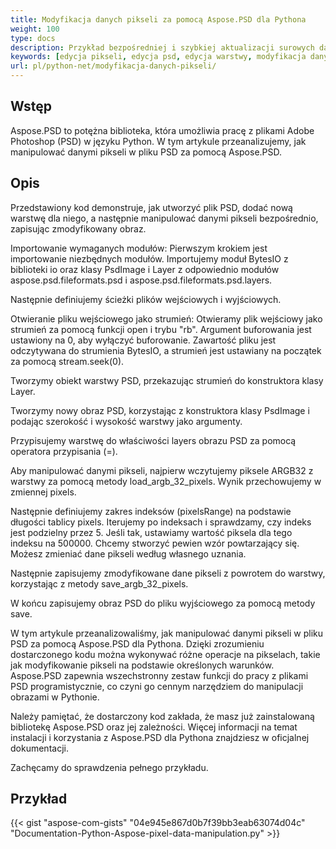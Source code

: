 ```yaml
---
title: Modyfikacja danych pikseli za pomocą Aspose.PSD dla Pythona
weight: 100
type: docs
description: Przykład bezpośredniej i szybkiej aktualizacji surowych danych pikseli za pomocą interfejsu API Pythona PSD
keywords: [edycja pikseli, edycja psd, edycja warstwy, modyfikacja danych surowych, edycja danych psd, api psd, python, przykład kodu]
url: pl/python-net/modyfikacja-danych-pikseli/
---
```


## **Wstęp**
Aspose.PSD to potężna biblioteka, która umożliwia pracę z plikami Adobe Photoshop (PSD) w języku Python. W tym artykule przeanalizujemy, jak manipulować danymi pikseli w pliku PSD za pomocą Aspose.PSD.

## **Opis**
Przedstawiony kod demonstruje, jak utworzyć plik PSD, dodać nową warstwę dla niego, a następnie manipulować danymi pikseli bezpośrednio, zapisując zmodyfikowany obraz.

Importowanie wymaganych modułów: Pierwszym krokiem jest importowanie niezbędnych modułów. Importujemy moduł BytesIO z biblioteki io oraz klasy PsdImage i Layer z odpowiednio modułów aspose.psd.fileformats.psd i aspose.psd.fileformats.psd.layers.

Następnie definiujemy ścieżki plików wejściowych i wyjściowych.

Otwieranie pliku wejściowego jako strumień: Otwieramy plik wejściowy jako strumień za pomocą funkcji open i trybu "rb". Argument buforowania jest ustawiony na 0, aby wyłączyć buforowanie. Zawartość pliku jest odczytywana do strumienia BytesIO, a strumień jest ustawiany na początek za pomocą stream.seek(0).

Tworzymy obiekt warstwy PSD, przekazując strumień do konstruktora klasy Layer.

Tworzymy nowy obraz PSD, korzystając z konstruktora klasy PsdImage i podając szerokość i wysokość warstwy jako argumenty.

Przypisujemy warstwę do właściwości layers obrazu PSD za pomocą operatora przypisania (=).

Aby manipulować danymi pikseli, najpierw wczytujemy piksele ARGB32 z warstwy za pomocą metody load_argb_32_pixels. Wynik przechowujemy w zmiennej pixels.

Następnie definiujemy zakres indeksów (pixelsRange) na podstawie długości tablicy pixels. Iterujemy po indeksach i sprawdzamy, czy indeks jest podzielny przez 5. Jeśli tak, ustawiamy wartość piksela dla tego indeksu na 500000. Chcemy stworzyć pewien wzór powtarzający się. Możesz zmieniać dane pikseli według własnego uznania.

Następnie zapisujemy zmodyfikowane dane pikseli z powrotem do warstwy, korzystając z metody save_argb_32_pixels.

W końcu zapisujemy obraz PSD do pliku wyjściowego za pomocą metody save.

W tym artykule przeanalizowaliśmy, jak manipulować danymi pikseli w pliku PSD za pomocą Aspose.PSD dla Pythona. Dzięki zrozumieniu dostarczonego kodu można wykonywać różne operacje na pikselach, takie jak modyfikowanie pikseli na podstawie określonych warunków. Aspose.PSD zapewnia wszechstronny zestaw funkcji do pracy z plikami PSD programistycznie, co czyni go cennym narzędziem do manipulacji obrazami w Pythonie.

Należy pamiętać, że dostarczony kod zakłada, że masz już zainstalowaną bibliotekę Aspose.PSD oraz jej zależności. Więcej informacji na temat instalacji i korzystania z Aspose.PSD dla Pythona znajdziesz w oficjalnej dokumentacji.

Zachęcamy do sprawdzenia pełnego przykładu.

## **Przykład**
{{< gist "aspose-com-gists" "04e945e867d0b7f39bb3eab63074d04c" "Documentation-Python-Aspose-pixel-data-manipulation.py" >}}

